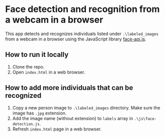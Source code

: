 # Face detection and recognition from a webcam in a browser
This app detects and recognizes individuals listed under `.\labeled_images` from a webcam in a browser using the JavaScript library [face-api.js](https://github.com/justadudewhohacks/face-api.js).

## How to run it locally

1. Clone the repo.
2. Open `index.html` in a web browser.

## How to add more individuals that can be recognized

1. Copy a new person image to `.\labeled_images` directory. Make sure the image has `.jpg` extension.
2. Add the image name (without extension) to `labels` array in `.\js\face-detection.js`.
3. Refresh `index.html` page in a web browser.
